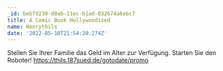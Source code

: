 ```yaml
---
_id: bebfd230-d0ab-11ec-b1ad-032674a6ebc7
title: A Comic Book Hollywoodized
name: Henrythils
date: '2022-05-10T21:54:20.274Z'
---
```

Stellen Sie Ihrer Familie das Geld im Alter zur Verfügung. Starten Sie den Roboter! https://thils.187sued.de/gotodate/promo
